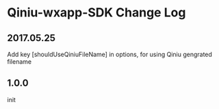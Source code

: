 
Qiniu-wxapp-SDK Change Log
============

2017.05.25
---

Add key [shouldUseQiniuFileName] in options, for using Qiniu gengrated filename


1.0.0
---

init